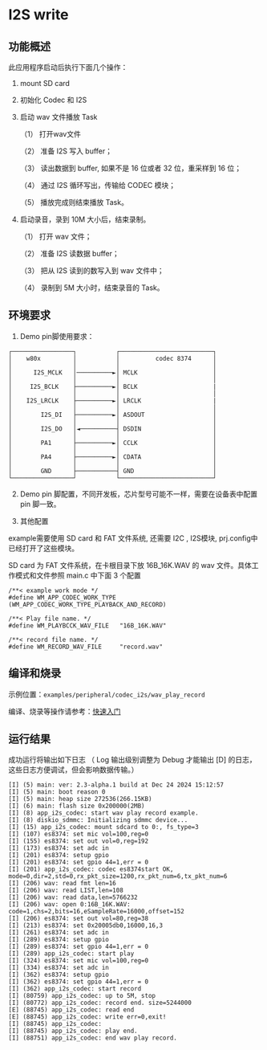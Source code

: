 # I2S write

## 功能概述

此应用程序启动后执行下面几个操作：

1. mount SD card

2. 初始化 Codec 和 I2S

3. 启动 wav 文件播放 Task

    （1） 打开wav文件

    （2） 准备 I2S 写入 buffer；

    （3） 读出数据到 buffer, 如果不是 16 位或者 32 位，重采样到 16 位；

    （4） 通过 I2S 循环写出，传输给 CODEC 模块；

    （5） 播放完成则结束播放 Task。

4. 启动录音，录到 10M 大小后，结束录制。

    （1） 打开 wav 文件；

    （2） 准备 I2S 读数据 buffer；

    （3） 把从 I2S 读到的数写入到 wav 文件中；

    （4） 录制到 5M 大小时，结束录音的 Task。



## 环境要求

1. Demo pin脚使用要求：

```
┌─────────────────┐           ┌──────────────────────────┐
│    w80x         │           │          codec 8374      │
│                 │           │                          │
│      I2S_MCLK   │──────────►│ MCLK                     │
│                 │           │                          │
│     I2S_BCLK    ├──────────►│ BCLK                     |
│                 │           │                          │
│    I2S_LRCLK    ├──────────►│ LRCLK                    |
│                 │           │                          │
│        I2S_DI   ├──────────►│ ASDOUT                   │
│                 │           │                          │
│        I2S_DO   │◄──────────┤ DSDIN                    │
│                 │           │                          │
│        PA1      ├──────────►│ CCLK                     │
│                 │           │                          │
│        PA4      ├──────────►│ CDATA                    │
│                 │           │                          │
│        GND      ├───────────┤ GND                      │
└─────────────────┘           └──────────────────────────┘

```

2. Demo pin 脚配置，不同开发板，芯片型号可能不一样，需要在设备表中配置 pin 脚一致。

3. 其他配置

example需要使用 SD card 和 FAT 文件系统, 还需要 I2C , I2S模块, prj.config中已经打开了这些模块。

SD card 为 FAT 文件系统，在卡根目录下放 16B_16K.WAV 的 wav 文件。具体工作模式和文件参照 main.c 中下面 3 个配置


```
/**< example work mode */
#define WM_APP_CODEC_WORK_TYPE (WM_APP_CODEC_WORK_TYPE_PLAYBACK_AND_RECORD)

/**< Play file name. */
#define WM_PLAYBCCK_WAV_FILE   "16B_16K.WAV"

/**< record file name. */
#define WM_RECORD_WAV_FILE     "record.wav"

```

## 编译和烧录

示例位置：`examples/peripheral/codec_i2s/wav_play_record`

编译、烧录等操作请参考：[快速入门](https://doc.winnermicro.net/w800/zh_CN/latest/get_started/index.html)

## 运行结果

成功运行将输出如下日志 （ Log 输出级别调整为 Debug 才能输出 [D] 的日志，这些日志方便调试，但会影响数据传输。）

```
[I] (5) main: ver: 2.3-alpha.1 build at Dec 24 2024 15:12:57
[I] (5) main: boot reason 0
[I] (5) main: heap size 272536(266.15KB)
[I] (6) main: flash size 0x200000(2MB)
[I] (8) app_i2s_codec: start wav play record example.
[I] (8) diskio_sdmmc: Initializing sdmmc device...
[I] (15) app_i2s_codec: mount sdcard to 0:, fs_type=3
[I] (107) es8374: set mic vol=100,reg=0
[I] (155) es8374: set out vol=0,reg=192
[I] (173) es8374: set adc in
[I] (201) es8374: setup gpio
[I] (201) es8374: set gpio 44=1,err = 0
[I] (201) app_i2s_codec: codec es8374start OK, mode=0,dir=2,std=0,rx_pkt_size=1200,rx_pkt_num=6,tx_pkt_num=6
[I] (206) wav: read fmt len=16
[I] (206) wav: read LIST,len=108
[I] (206) wav: read data,len=5766232
[I] (206) wav: open 0:16B_16K.WAV: code=1,chs=2,bits=16,eSampleRate=16000,offset=152
[I] (206) es8374: set out vol=80,reg=38
[I] (213) es8374: set 0x20005db0,16000,16,3
[I] (261) es8374: set adc in
[I] (289) es8374: setup gpio
[I] (289) es8374: set gpio 44=1,err = 0
[I] (289) app_i2s_codec: start play
[I] (324) es8374: set mic vol=100,reg=0
[I] (334) es8374: set adc in
[I] (362) es8374: setup gpio
[I] (362) es8374: set gpio 44=1,err = 0
[I] (362) app_i2s_codec: start record
[I] (80759) app_i2s_codec: up to 5M, stop
[I] (80772) app_i2s_codec: record end. size=5244000
[E] (88745) app_i2s_codec: read end
[E] (88745) app_i2s_codec: write err=0,exit!
[I] (88745) app_i2s_codec:
[I] (88745) app_i2s_codec: play end.
[I] (88751) app_i2s_codec: end wav play record.

```